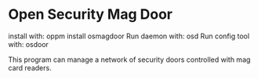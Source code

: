 Open Security Mag Door
====================

install with: oppm install osmagdoor
Run daemon with: osd
Run config tool with: osdoor

This program can manage a network of security doors
controlled with mag card readers.